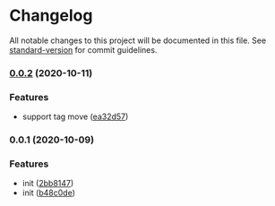 # Changelog

All notable changes to this project will be documented in this file. See [standard-version](https://github.com/conventional-changelog/standard-version) for commit guidelines.

### [0.0.2](https://github.com/haiweilian/taggd-manager/compare/v0.0.1...v0.0.2) (2020-10-11)


### Features

* support tag move ([ea32d57](https://github.com/haiweilian/taggd-manager/commit/ea32d573cc51815fbc452daf970e46887f454c63))

### 0.0.1 (2020-10-09)


### Features

* init ([2bb8147](https://github.com/haiweilian/taggd-manager/commit/2bb8147aba56f9dac30ab4e8fe1d9f06d50216fc))
* init ([b48c0de](https://github.com/haiweilian/taggd-manager/commit/b48c0de807ee85c841b24b2198ecbf02253834f7))
